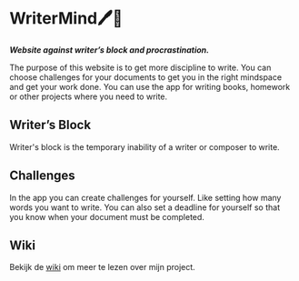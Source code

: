 # WriterMind🖊️🧠
***Website against writer’s block and procrastination.***

The purpose of this website is to get more discipline to write. You can choose challenges for your documents to get you in the right mindspace and get your work done. You can use the app for writing books, homework or other projects where you need to write.

## Writer’s Block

Writer's block is the temporary inability of a writer or composer to write. 

## Challenges

In the app you can create challenges for yourself. Like setting how many words you want to write. You can also set a deadline for yourself so that you know when your document must be completed.

## Wiki
Bekijk de [wiki](https://github.com/DphnZwp/WriterMind/wiki) om meer te lezen over mijn project.
